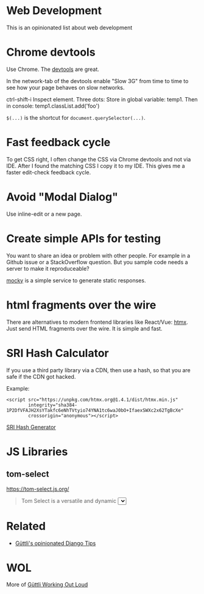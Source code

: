 # Web Development

This is an opinionated list about web development

# Chrome devtools

Use Chrome. The [devtools](https://developer.chrome.com/docs/devtools) are great.

In the network-tab of the devtools enable "Slow 3G" from time to time to see how your page behaves on slow networks.

ctrl-shift-i Inspect element. Three dots: Store in global variable: temp1. Then in console: temp1.classList.add('foo')

`$(...)` is the shortcut for `document.querySelector(...)`.

# Fast feedback cycle

To get CSS right, I often change the CSS via Chrome devtools and not via IDE. After I found the matching CSS I copy it to my IDE. This
gives me a faster edit-check feedback cycle.

# Avoid "Modal Dialog"

Use inline-edit or a new page.

# Create simple APIs for testing

You want to share an idea or problem with other people. For example in a Github issue or a
StackOverflow question. But you sample code needs a server to make it reproduceable?

[mocky](https://designer.mocky.io/) is a simple service to generate static responses.

# html fragments over the wire

There are alternatives to modern frontend libraries like React/Vue: [htmx](//htmx.org). Just
send HTML fragments over the wire. It is simple and fast.

# SRI Hash Calculator

If you use a third party library via a CDN, then use a hash, so that you are safe if the CDN got hacked.

Example:

```
<script src="https://unpkg.com/htmx.org@1.4.1/dist/htmx.min.js" 
        integrity="sha384-1P2DfVFAJH2XsYTakfc6eNhTVtyio74YNA1tc6waJ0bO+IfaexSWXc2x62TgBcXe" 
        crossorigin="anonymous"></script>
```

[SRI Hash Generator](https://www.srihash.org/)


# JS Libraries

## tom-select


https://tom-select.js.org/

> Tom Select is a versatile and dynamic <select> UI control. With autocomplete and native-feeling keyboard navigation, it's useful for tagging, contact lists, country selectors, and so on. Tom Select was forked from selectize.js with four main objectives: modernizing the code base, decoupling from jQuery, expanding functionality, and addressing issue backlogs.


# Related

* [Güttli's opinionated Django Tips](https://github.com/guettli/django-tips)

# WOL

More of [Güttli Working Out Loud](https://github.com/guettli/wol)

